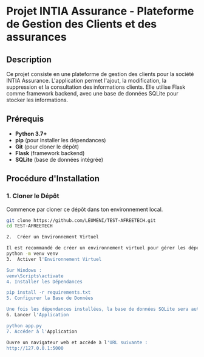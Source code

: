 # Projet INTIA Assurance - Plateforme de Gestion des Clients et des assurances 

## Description

Ce projet consiste en une plateforme de gestion des clients pour la société INTIA Assurance. L'application permet l'ajout, la modification, la suppression et la consultation des informations clients. Elle utilise Flask comme framework backend, avec une base de données SQLite pour stocker les informations.

## Prérequis

- **Python 3.7+**
- **pip** (pour installer les dépendances)
- **Git** (pour cloner le dépôt)
- **Flask** (framework backend)
- **SQLite** (base de données intégrée)

## Procédure d'Installation

### 1. Cloner le Dépôt

Commence par cloner ce dépôt dans ton environnement local.

```bash
git clone https://github.com/LEUMENI/TEST-AFREETECH.git
cd TEST-AFREETECH

2.  Créer un Environnement Virtuel

Il est recommandé de créer un environnement virtuel pour gérer les dépendances Python.
python -m venv venv
3.  Activer l'Environnement Virtuel

Sur Windows :
venv\Scripts\activate
4. Installer les Dépendances

pip install -r requirements.txt
5. Configurer la Base de Données

Une fois les dépendances installées, la base de données SQLite sera automatiquement créée au premier lancement de l'application. Flask utilise SQLAlchemy pour gérer les opérations de base de données.
6. Lancer l'Application

python app.py
7. Accéder à l'Application

Ouvre un navigateur web et accède à l'URL suivante :
http://127.0.0.1:5000
